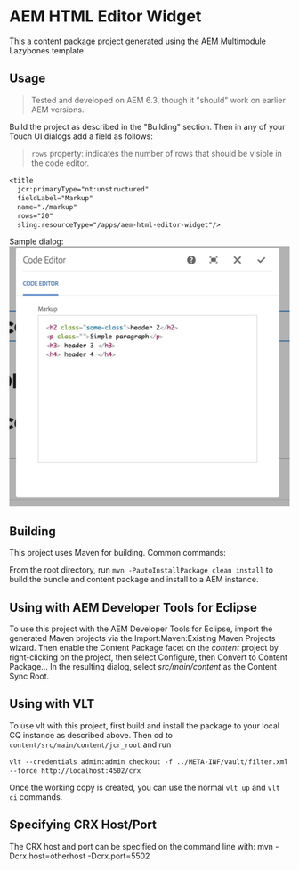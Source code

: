 # AEM HTML Editor Widget

This a content package project generated using the AEM Multimodule Lazybones template.

## Usage
> Tested and developed on AEM 6.3, though it "should" work on earlier AEM versions.

Build the project as described in the "Building" section. Then in any of your Touch UI dialogs add a field as follows:

>`rows` property: indicates the number of rows that should be visible in the code editor.

```
<title 
  jcr:primaryType="nt:unstructured"
  fieldLabel="Markup"
  name="./markup"
  rows="20"
  sling:resourceType="/apps/aem-html-editor-widget"/>
```

Sample dialog:
![AEM HTML Editor Widget](doc/dialog-screenshot.jpg)



## Building

This project uses Maven for building. Common commands:

From the root directory, run ``mvn -PautoInstallPackage clean install`` to build the bundle and content package and install to a AEM instance.

## Using with AEM Developer Tools for Eclipse

To use this project with the AEM Developer Tools for Eclipse, import the generated Maven projects via the Import:Maven:Existing Maven Projects wizard. Then enable the Content Package facet on the _content_ project by right-clicking on the project, then select Configure, then Convert to Content Package... In the resulting dialog, select _src/main/content_ as the Content Sync Root.

## Using with VLT

To use vlt with this project, first build and install the package to your local CQ instance as described above. Then cd to `content/src/main/content/jcr_root` and run

    vlt --credentials admin:admin checkout -f ../META-INF/vault/filter.xml --force http://localhost:4502/crx

Once the working copy is created, you can use the normal ``vlt up`` and ``vlt ci`` commands.

## Specifying CRX Host/Port

The CRX host and port can be specified on the command line with:
mvn -Dcrx.host=otherhost -Dcrx.port=5502 <goals>


